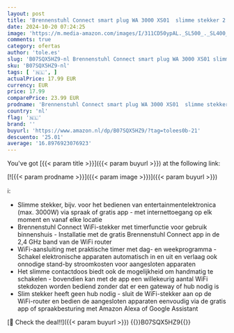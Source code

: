 ```yaml
---
layout: post
title: 'Brennenstuhl Connect smart plug WA 3000 XS01  slimme stekker 2 4 GHz compatibel met Alexa en Google Assistant  smart stekker met Tijdsschakelaar  gratis app '
date: 2024-10-20 07:24:25
image: 'https://m.media-amazon.com/images/I/311CD50ypAL._SL500_._SL400_.jpg'
comments: true
category: ofertas
author: 'tole.es'
slug: 'B07SQX5HZ9-nl Brennenstuhl Connect smart plug WA 3000 XS01 slimme...'
sku: 'B07SQX5HZ9-nl'
tags: [ '🇳🇱', ]
actualPrice: 17.99 EUR
currency: EUR
price: 17.99
comparePrice: 23.99 EUR
prodname: 'Brennenstuhl Connect smart plug WA 3000 XS01  slimme stekker 2 4 GHz compatibel met Alexa en Google Assistant  smart stekker met Tijdsschakelaar  gratis app '
country: 'nl'
flag: '🇳🇱'
brand: ''
buyurl: 'https://www.amazon.nl/dp/B07SQX5HZ9/?tag=tolees0b-21'
descuento: '25.01'
average: '16.8976923076923'
---
```


You've got [{{< param title >}}]({{< param buyurl >}}) at the following link:

[![{{< param prodname >}}]({{< param image >}})]({{< param buyurl >}})

ℹ️:

- Slimme stekker, bijv. voor het bedienen van entertainmentelektronica (max. 3000W) via spraak of gratis app - met internettoegang op elk moment en vanaf elke locatie
- Brennenstuhl Connect WiFi-stekker met timerfunctie voor gebruik binnenshuis - Installatie met de gratis Brennenstuhl Connect app in de 2,4 GHz band van de WiFi router
- WiFi-aansluiting met praktische timer met dag- en weekprogramma - Schakel elektronische apparaten automatisch in en uit en verlaag ook onnodige stand-by stroomkosten voor aangesloten apparaten
- Het slimme contactdoos biedt ook de mogelijkheid om handmatig te schakelen - bovendien kan met de app een willekeurig aantal WiFi stekdozen worden bediend zonder dat er een gateway of hub nodig is
- Slim stekker heeft geen hub nodig - sluit de WiFi-stekker aan op de WiFi-router en bedien de aangesloten apparaten eenvoudig via de gratis app of spraakbesturing met Amazon Alexa of Google Assistant

[🛒 Check the deal!!]({{< param buyurl >}})
{{<world>}}B07SQX5HZ9{{</world>}}
